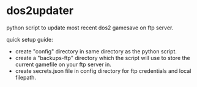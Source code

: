 # dos2updater

python script to update most recent dos2 gamesave on ftp server.

quick setup guide:
- create "config" directory in same directory as the python script.
- create a "backups-ftp" directory which the script will use to store the current gamefile on your ftp server in.
- create secrets.json file in config directory for ftp credentials and local filepath.
